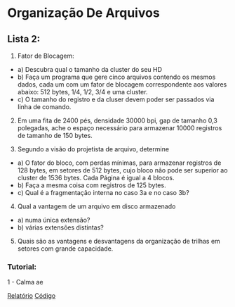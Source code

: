 # Organização De Arquivos

## Lista 2:

1. Fator de Blocagem:

- a) Descubra qual o tamanho da cluster do seu HD
- b) Faça um programa que gere cinco arquivos contendo os mesmos dados, cada um com
um fator de blocagem correspondente aos valores abaixo:
 512 bytes, 1/4, 1/2, 3/4 e uma cluster.
- c) O tamanho do registro e da cluser devem poder ser passados via linha de comando.


2. Em uma fita de 2400 pés, densidade 30000 bpi, gap de tamanho 0,3 polegadas, ache
o espaço necessário para armazenar 10000 registros de tamanho de 150 bytes.


3. Segundo a visão do projetista de arquivo, determine
-	a) O fator do bloco, com perdas mínimas, para armazenar registros de 128 bytes, em
setores de 512 bytes, cujo bloco não pode ser superior ao cluster de 1536 bytes. Cada
Página é igual a 4 blocos.
-	b) Faça a mesma coisa com registros de 125 bytes.
-	c) Qual é a fragmentação interna no caso 3a e no caso 3b?


4. Qual a vantagem de um arquivo em disco armazenado
-	a) numa única extensão?
-	b) várias extensões distintas?

5. Quais são as vantagens e desvantagens da organização de trilhas em setores com
grande capacidade.

### Tutorial:

1 - Calma ae

[Relatório]()
[Código]()